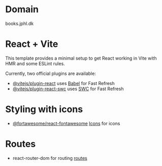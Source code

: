 # Domain

books.jphl.dk

# React + Vite

This template provides a minimal setup to get React working in Vite with HMR and some ESLint rules.

Currently, two official plugins are available:

- [@vitejs/plugin-react](https://github.com/vitejs/vite-plugin-react/blob/main/packages/plugin-react/README.md) uses [Babel](https://babeljs.io/) for Fast Refresh
- [@vitejs/plugin-react-swc](https://github.com/vitejs/vite-plugin-react-swc) uses [SWC](https://swc.rs/) for Fast Refresh

# Styling with icons
- [@fortawesome/react-fontawesome](https://github.com/FortAwesome/Font-Awesome) [Icons](https://fontawesome.com/) for icons

# Routes
- react-router-dom for routing [routes](https://reactrouter.com/en/6.20.1/start/tutorial#setup)
